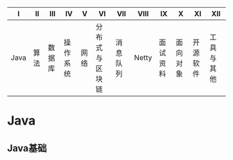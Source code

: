 |I|II|III|IV|V|VI|VII|VIII|IX|X|XI|XII|
|-|-|-|-|-|-|-|-|-|-|-|-|
|Java|算法|数据库|操作系统|网络|分布式与区块链|消息队列|Netty|面试资料|面向对象|开源软件|工具与其他|

# Java
## Java基础
